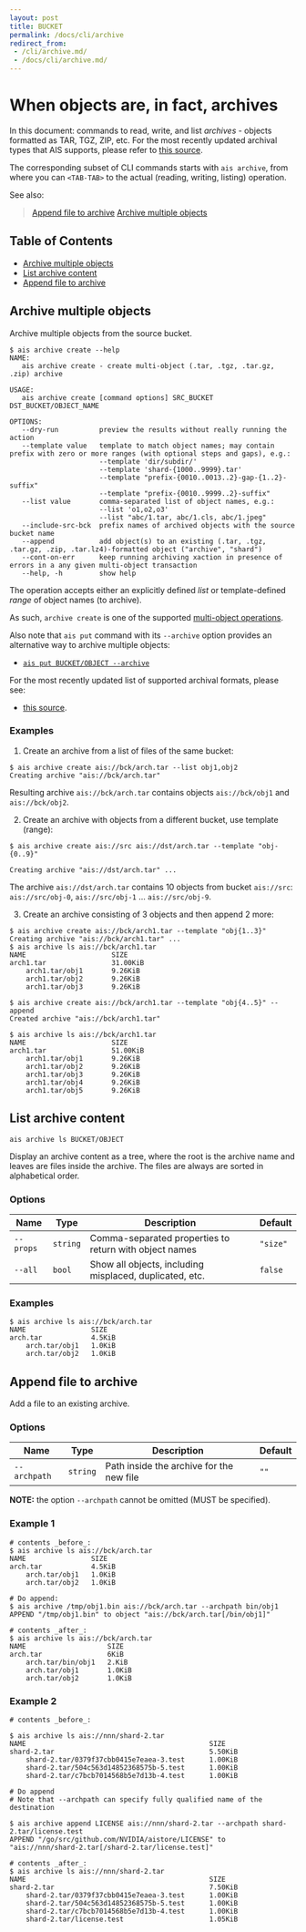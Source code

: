 ```yaml
---
layout: post
title: BUCKET
permalink: /docs/cli/archive
redirect_from:
 - /cli/archive.md/
 - /docs/cli/archive.md/
---
```


# When objects are, in fact, archives

In this document: commands to read, write, and list *archives* - objects formatted as TAR, TGZ, ZIP, etc. For the most recently updated archival types that AIS supports, please refer to [this source](/cmn/cos/archive.go).

The corresponding subset of CLI commands starts with `ais archive`, from where you can `<TAB-TAB>` to the actual (reading, writing, listing) operation.

See also:

> [Append file to archive](/docs/cli/object.md#append-file-to-archive)
> [Archive multiple objects](/docs/cli/object.md#archive-multiple-objects)

## Table of Contents
- [Archive multiple objects](#archive-multiple-objects)
- [List archive content](#list-archive-content)
- [Append file to archive](#append-file-to-archive)

## Archive multiple objects

Archive multiple objects from the source bucket.

```console
$ ais archive create --help
NAME:
   ais archive create - create multi-object (.tar, .tgz, .tar.gz, .zip) archive

USAGE:
   ais archive create [command options] SRC_BUCKET DST_BUCKET/OBJECT_NAME

OPTIONS:
   --dry-run          preview the results without really running the action
   --template value   template to match object names; may contain prefix with zero or more ranges (with optional steps and gaps), e.g.:
                      --template 'dir/subdir/'
                      --template 'shard-{1000..9999}.tar'
                      --template "prefix-{0010..0013..2}-gap-{1..2}-suffix"
                      --template "prefix-{0010..9999..2}-suffix"
   --list value       comma-separated list of object names, e.g.:
                      --list 'o1,o2,o3'
                      --list "abc/1.tar, abc/1.cls, abc/1.jpeg"
   --include-src-bck  prefix names of archived objects with the source bucket name
   --append           add object(s) to an existing (.tar, .tgz, .tar.gz, .zip, .tar.lz4)-formatted object ("archive", "shard")
   --cont-on-err      keep running archiving xaction in presence of errors in a any given multi-object transaction
   --help, -h         show help
```

The operation accepts either an explicitly defined *list* or template-defined *range* of object names (to archive).

As such, `archive create` is one of the supported [multi-object operations](/docs/cli/object.md#operations-on-lists-and-ranges).

Also note that `ais put` command with its `--archive` option provides an alternative way to archive multiple objects:

* [`ais put BUCKET/OBJECT --archive`](/docs/cli/object.md##archive-multiple-objects)

For the most recently updated list of supported archival formats, please see:

* [this source](https://github.com/NVIDIA/aistore/blob/master/cmn/cos/archive.go).

### Examples

1. Create an archive from a list of files of the same bucket:

```console
$ ais archive create ais://bck/arch.tar --list obj1,obj2
Creating archive "ais://bck/arch.tar"
```

Resulting archive `ais://bck/arch.tar` contains objects `ais://bck/obj1` and `ais://bck/obj2`.

2. Create an archive with objects from a different bucket, use template (range):

```console
$ ais archive create ais://src ais://dst/arch.tar --template "obj-{0..9}"

Creating archive "ais://dst/arch.tar" ...
```
The archive `ais://dst/arch.tar` contains 10 objects from bucket `ais://src`: `ais://src/obj-0`, `ais://src/obj-1` ... `ais://src/obj-9`.

3. Create an archive consisting of 3 objects and then append 2 more:

```console
$ ais archive create ais://bck/arch1.tar --template "obj{1..3}"
Creating archive "ais://bck/arch1.tar" ...
$ ais archive ls ais://bck/arch1.tar
NAME                     SIZE
arch1.tar                31.00KiB
    arch1.tar/obj1       9.26KiB
    arch1.tar/obj2       9.26KiB
    arch1.tar/obj3       9.26KiB

$ ais archive create ais://bck/arch1.tar --template "obj{4..5}" --append
Created archive "ais://bck/arch1.tar"

$ ais archive ls ais://bck/arch1.tar
NAME                     SIZE
arch1.tar                51.00KiB
    arch1.tar/obj1       9.26KiB
    arch1.tar/obj2       9.26KiB
    arch1.tar/obj3       9.26KiB
    arch1.tar/obj4       9.26KiB
    arch1.tar/obj5       9.26KiB
```

## List archive content

`ais archive ls BUCKET/OBJECT`

Display an archive content as a tree, where the root is the archive name and leaves are files inside the archive.
The files are always are sorted in alphabetical order.

### Options

| Name | Type | Description | Default |
| --- | --- | --- | --- |
| `--props` | `string` | Comma-separated properties to return with object names | `"size"`
| `--all` | `bool` | Show all objects, including misplaced, duplicated, etc. | `false` |

### Examples

```console
$ ais archive ls ais://bck/arch.tar
NAME                SIZE
arch.tar            4.5KiB
    arch.tar/obj1   1.0KiB
    arch.tar/obj2   1.0KiB
```

## Append file to archive

Add a file to an existing archive.

### Options

| Name | Type | Description | Default |
| --- | --- | --- | --- |
| `--archpath` | `string` | Path inside the archive for the new file | `""`

**NOTE:** the option `--archpath` cannot be omitted (MUST be specified).

### Example 1

```console
# contents _before_:
$ ais archive ls ais://bck/arch.tar
NAME                SIZE
arch.tar            4.5KiB
    arch.tar/obj1   1.0KiB
    arch.tar/obj2   1.0KiB

# Do append:
$ ais archive /tmp/obj1.bin ais://bck/arch.tar --archpath bin/obj1
APPEND "/tmp/obj1.bin" to object "ais://bck/arch.tar[/bin/obj1]"

# contents _after_:
$ ais archive ls ais://bck/arch.tar
NAME                    SIZE
arch.tar                6KiB
    arch.tar/bin/obj1   2.KiB
    arch.tar/obj1       1.0KiB
    arch.tar/obj2       1.0KiB
```

### Example 2

```console
# contents _before_:

$ ais archive ls ais://nnn/shard-2.tar
NAME                                             SIZE
shard-2.tar                                      5.50KiB
    shard-2.tar/0379f37cbb0415e7eaea-3.test      1.00KiB
    shard-2.tar/504c563d14852368575b-5.test      1.00KiB
    shard-2.tar/c7bcb7014568b5e7d13b-4.test      1.00KiB

# Do append
# Note that --archpath can specify fully qualified name of the destination

$ ais archive append LICENSE ais://nnn/shard-2.tar --archpath shard-2.tar/license.test
APPEND "/go/src/github.com/NVIDIA/aistore/LICENSE" to "ais://nnn/shard-2.tar[/shard-2.tar/license.test]"

# contents _after_:
$ ais archive ls ais://nnn/shard-2.tar
NAME                                             SIZE
shard-2.tar                                      7.50KiB
    shard-2.tar/0379f37cbb0415e7eaea-3.test      1.00KiB
    shard-2.tar/504c563d14852368575b-5.test      1.00KiB
    shard-2.tar/c7bcb7014568b5e7d13b-4.test      1.00KiB
    shard-2.tar/license.test                     1.05KiB
```
